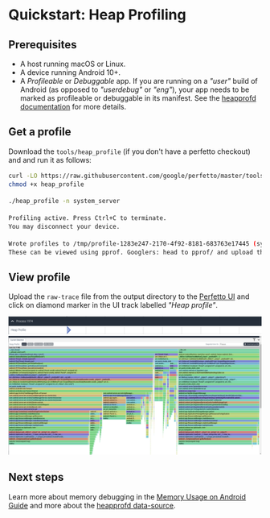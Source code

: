 # Quickstart: Heap Profiling

## Prerequisites

* A host running macOS or Linux.
* A device running Android 10+.
* A _Profileable_ or _Debuggable_ app. If you are running on a _"user"_ build of
  Android (as opposed to _"userdebug"_ or _"eng"_), your app needs to be marked
  as profileable or debuggable in its manifest.
  See the [heapprofd documentation][hdocs] for more details.

[hdocs]: /docs/data-sources/native-heap-profiler.md#heapprofd-targets

## Get a profile

Download the `tools/heap_profile` (if you  don't have a perfetto checkout) and
and run it as follows:

```bash
curl -LO https://raw.githubusercontent.com/google/perfetto/master/tools/heap_profile
chmod +x heap_profile

./heap_profile -n system_server

Profiling active. Press Ctrl+C to terminate.
You may disconnect your device.

Wrote profiles to /tmp/profile-1283e247-2170-4f92-8181-683763e17445 (symlink /tmp/heap_profile-latest)
These can be viewed using pprof. Googlers: head to pprof/ and upload them.
```

## View profile
Upload the `raw-trace` file from the output directory to the [Perfetto UI](
https://ui.perfetto.dev) and click on diamond marker in the UI track labelled
_"Heap profile"_.

![Profile Diamond](/docs/images/profile-diamond.png)
![Native Flamegraph](/docs/images/syssrv-apk-assets-two.png)

## Next steps
Learn more about memory debugging in the [Memory Usage on Android Guide](
/docs/case-studies/memory.md) and more about the [heapprofd data-source](
/docs/data-sources/native-heap-profiler.md).
